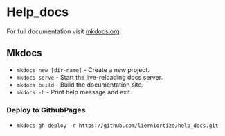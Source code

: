 # Help_docs

For full documentation visit [mkdocs.org](https://www.mkdocs.org).

## Mkdocs

* `mkdocs new [dir-name]` - Create a new project.
* `mkdocs serve` - Start the live-reloading docs server.
* `mkdocs build` - Build the documentation site.
* `mkdocs -h` - Print help message and exit.

### Deploy to GithubPages

* `mkdocs gh-deploy -r https://github.com/lierniortize/help_docs.git`


